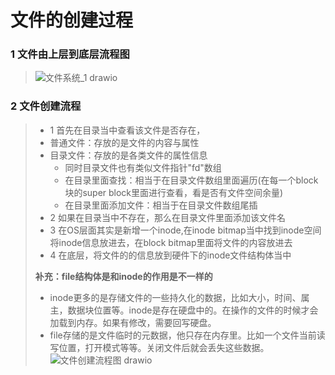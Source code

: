 # 文件的创建过程

### 1 文件由上层到底层流程图

>![文件系统_1 drawio](https://github.com/Lp700750/Blogs/assets/104414865/6bb872b1-65f7-4853-9963-061ad5f08612)


### 2 文件创建流程

>- 1 首先在目录当中查看该文件是否存在，
>  - 普通文件：存放的是文件的内容与属性
>  - 目录文件：存放的是各类文件的属性信息
>    - 同时目录文件也有类似文件指针"fd"数组
>    - 在目录里面查找：相当于在目录文件数组里面遍历(在每一个block块的super block里面进行查看，看是否有文件空间余量)
>    - 在目录里面添加文件：相当于在目录文件数组尾插
>- 2 如果在目录当中不存在，那么在目录文件里面添加该文件名
>- 3 在OS层面其实是新增一个inode,在inode bitmap当中找到inode空间将inode信息放进去，在block bitmap里面将文件的内容放进去
>- 4 在底层，将文件的的信息放到硬件下的inode文件结构体当中
>
>**补充：file结构体是和inode的作用是不一样的**
>
>-  inode更多的是存储文件的一些持久化的数据，比如大小，时间、属主，数据块位置等。inode是存在硬盘中的。在操作的文件的时候才会加载到内存。如果有修改，需要回写硬盘。
>- file存储的是文件临时的元数据，他只存在内存里。比如一个文件当前读写位置，打开模式等等。关闭文件后就会丢失这些数据。 
>![文件创建流程图 drawio](https://github.com/Lp700750/Blogs/assets/104414865/e98a9649-f45a-4463-adb2-fe1480481d0d)

>
